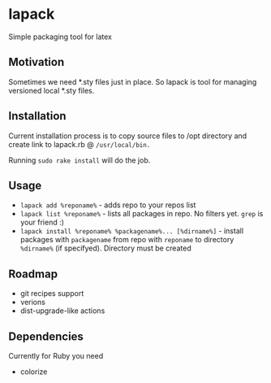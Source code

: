 lapack
======

Simple packaging tool for latex

## Motivation
  Sometimes we need *.sty files just in place. So lapack is tool for managing versioned local *.sty files.

## Installation
Current installation process is to copy source files to /opt directory and create link to lapack.rb @ `/usr/local/bin.`

Running `sudo rake install` will do the job.

## Usage

* `lapack add %reponame%` - adds repo to your repos list
* `lapack list %reponame%` - lists all packages  in repo. No filters yet. `grep` is your friend :)
* `lapack install %reponame% %packagename%... [%dirname%]` - install packages with `packagename` from repo with `reponame` to directory `%dirname%` (if specifyed). Directory must be created

## Roadmap
  * git recipes support
  * verions
  * dist-upgrade-like actions
 
## Dependencies
  Currently for Ruby you need
  * colorize 
